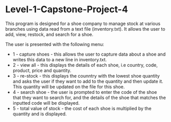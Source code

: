 # Level-1-Capstone-Project-4

This program is designed for a shoe company to manage stock at various branches using data read from a text file (inventory.txt). It allows the user to add, view, restock, and search for a shoe.

The user is presented with the following menu:
- 1 - capture shoes - this allows the user to capture data about a shoe and writes this data to a new line in inventory.txt.
- 2 - view all - this displays the details of each shoe, i.e country, code, product, price and quantity.
- 3 - re-stock - this displays the counntry with the lowest shoe quantity and asks the user if they want to add to the quantity and then update it. This quantity will be                  updated on the file for this shoe.
- 4 - search shoe - the user is prompted to enter the code of the shoe that they want to search for, and the details of the shoe that matches the inputted code will be                       displayed.
- 5 - total value of stock - the cost of each shoe is multiplied by the quantity and is displayed.
